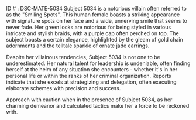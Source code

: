 ID # : DSC-MATE-5034
Subject 5034 is a notorious villain often referred to as the "Smiling Spots". This human female boasts a striking appearance with signature spots on her face and a wide, unnerving smile that seems to never fade. Her green locks are notorious for being styled in various intricate and stylish braids, with a purple cap often perched on top. The subject boasts a certain elegance, highlighted by the gleam of gold chain adornments and the telltale sparkle of ornate jade earrings.

Despite her villainous tendencies, Subject 5034 is not one to be underestimated. Her natural talent for leadership is undeniable, often finding herself at the helm of any situation she encounters - whether it's in her personal life or within the ranks of her criminal organization. Reports indicate that she excels at strategizing and delegation, often executing elaborate schemes with precision and success.

Approach with caution when in the presence of Subject 5034, as her charming demeanor and calculated tactics make her a force to be reckoned with.